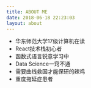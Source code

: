 ```yaml
---
title: ABOUT ME
date: 2018-06-18 22:23:03
layout: about
---
```


- 华东师范大学17级计算机在读
- React技术栈初心者
- 函数式语言锐意学习中
- Data Science一窍不通
- 需要曲线救国才能保研的辣鸡
- 重度拖延症患者